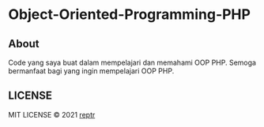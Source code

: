 # Object-Oriented-Programming-PHP

## About

Code yang saya buat dalam mempelajari dan memahami OOP PHP. Semoga bermanfaat bagi yang ingin mempelajari OOP PHP.

## LICENSE

MIT LICENSE &copy; 2021 [reptr](https://github.com/reptr)
